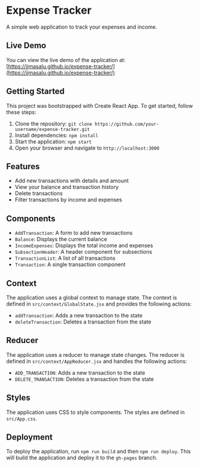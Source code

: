 

**Expense Tracker**
====================

A simple web application to track your expenses and income.

**Live Demo**
-------------

You can view the live demo of the application at: [https://jjmasalu.github.io/expense-tracker/](https://jjmasalu.github.io/expense-tracker/)

**Getting Started**
-------------------

This project was bootstrapped with Create React App. To get started, follow these steps:

1. Clone the repository: `git clone https://github.com/your-username/expense-tracker.git`
2. Install dependencies: `npm install`
3. Start the application: `npm start`
4. Open your browser and navigate to `http://localhost:3000`

**Features**
------------

* Add new transactions with details and amount
* View your balance and transaction history
* Delete transactions
* Filter transactions by income and expenses

**Components**
--------------

* `AddTransaction`: A form to add new transactions
* `Balance`: Displays the current balance
* `IncomeExpenses`: Displays the total income and expenses
* `SubsectionHeader`: A header component for subsections
* `TransactionList`: A list of all transactions
* `Transaction`: A single transaction component

**Context**
------------

The application uses a global context to manage state. The context is defined in `src/context/GlobalState.jsx` and provides the following actions:

* `addTransaction`: Adds a new transaction to the state
* `deleteTransaction`: Deletes a transaction from the state

**Reducer**
------------

The application uses a reducer to manage state changes. The reducer is defined in `src/context/AppReducer.jsx` and handles the following actions:

* `ADD_TRANSACTION`: Adds a new transaction to the state
* `DELETE_TRANSACTION`: Deletes a transaction from the state

**Styles**
------------

The application uses CSS to style components. The styles are defined in `src/App.css`.

**Deployment**
--------------

To deploy the application, run `npm run build` and then `npm run deploy`. This will build the application and deploy it to the `gh-pages` branch.

